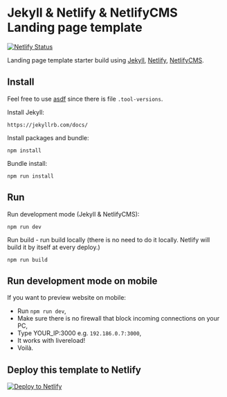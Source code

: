 # Jekyll & Netlify & NetlifyCMS Landing page template

[![Netlify Status](https://api.netlify.com/api/v1/badges/16deb651-e3d4-4861-a002-69b3f783e4d3/deploy-status)](https://jekyll-netlify-netlifycms.netlify.app/)

Landing page template starter build using [Jekyll](https://jekyllrb.com/), [Netlify](https://www.netlify.com/), [NetlifyCMS](https://www.netlifycms.org/).

## Install
Feel free to use [asdf](https://github.com/asdf-vm/asdf) since there is file `.tool-versions`.

Install Jekyll:
```
https://jekyllrb.com/docs/
```

Install packages and bundle:
```
npm install
```

Bundle install:
```
npm run install
```

## Run

Run development mode (Jekyll & NetlifyCMS):
```
npm run dev
```

Run build - run build locally (there is no need to do it locally. Netlify will build it by itself at every deploy.)
```
npm run build
```

## Run  development mode on mobile

If you want to preview website on mobile:
- Run `npm run dev`,
- Make sure there is no firewall that block incoming connections on your PC,
- Type YOUR_IP:3000 e.g. `192.186.0.7:3000`,
- It works with livereload!
- Voilà.

## Deploy this template to Netlify

[![Deploy to Netlify](https://www.netlify.com/img/deploy/button.svg)](https://app.netlify.com/start/deploy?repository=https://github.com/MikolajChybowski/jekyll-netlify-netlifycms)

